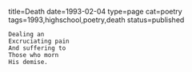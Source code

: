 title=Death
date=1993-02-04
type=page
cat=poetry
tags=1993,highschool,poetry,death
status=published
~~~~~~
Dealing an
Excruciating pain
And suffering to
Those who morn
His demise.
